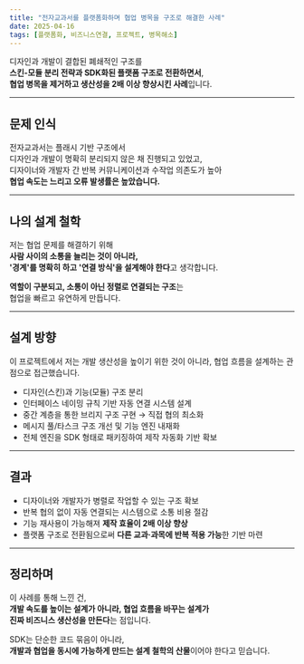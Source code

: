 ```yaml
---
title: "전자교과서를 플랫폼화하며 협업 병목을 구조로 해결한 사례"
date: 2025-04-16
tags: [플랫폼화, 비즈니스연결, 프로젝트, 병목해소]
---
```


디자인과 개발이 결합된 폐쇄적인 구조를  
**스킨-모듈 분리 전략과 SDK화된 플랫폼 구조로 전환하면서**,  
**협업 병목을 제거하고 생산성을 2배 이상 향상시킨 사례**입니다.

---

## 문제 인식

전자교과서는 플래시 기반 구조에서  
디자인과 개발이 명확히 분리되지 않은 채 진행되고 있었고,  
디자이너와 개발자 간 반복 커뮤니케이션과 수작업 의존도가 높아  
**협업 속도는 느리고 오류 발생률은 높았습니다.**

---

## 나의 설계 철학

저는 협업 문제를 해결하기 위해  
**사람 사이의 소통을 늘리는 것이 아니라,  
'경계'를 명확히 하고 '연결 방식'을 설계해야 한다**고 생각합니다.

**역할이 구분되고, 소통이 아닌 정렬로 연결되는 구조**는  
협업을 빠르고 유연하게 만듭니다.

---

## 설계 방향

이 프로젝트에서 저는 개발 생산성을 높이기 위한 것이 아니라, 협업 흐름을 설계하는 관점으로 접근했습니다.

- 디자인(스킨)과 기능(모듈) 구조 분리
- 인터페이스 네이밍 규칙 기반 자동 연결 시스템 설계
- 중간 계층을 통한 브리지 구조 구현 → 직접 협의 최소화
- 메시지 풀/타스크 구조 개선 및 기능 엔진 내재화
- 전체 엔진을 SDK 형태로 패키징하여 제작 자동화 기반 확보

---

## 결과

- 디자이너와 개발자가 병렬로 작업할 수 있는 구조 확보
- 반복 협의 없이 자동 연결되는 시스템으로 소통 비용 절감
- 기능 재사용이 가능해져 **제작 효율이 2배 이상 향상**
- 플랫폼 구조로 전환됨으로써 **다른 교과·과목에 반복 적용 가능**한 기반 마련

---

## 정리하며

이 사례를 통해 느낀 건,  
**개발 속도를 높이는 설계가 아니라, 협업 흐름을 바꾸는 설계가  
진짜 비즈니스 생산성을 만든다**는 점입니다.

SDK는 단순한 코드 묶음이 아니라,  
**개발과 협업을 동시에 가능하게 만드는 설계 철학의 산물**이어야 한다고 믿습니다.
